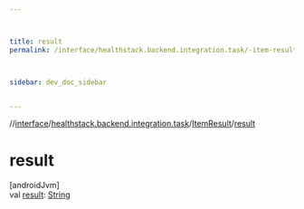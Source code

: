 ```yaml
---



title: result
permalink: /interface/healthstack.backend.integration.task/-item-result/result.html



sidebar: dev_doc_sidebar


---
```




//[interface](/bi_interface.html)/[healthstack.backend.integration.task](../index.html)/[ItemResult](index.html)/[result](result.html)



# result



[androidJvm]\
val [result](result.html): [String](https://kotlinlang.org/api/latest/jvm/stdlib/kotlin/-string/index.html)






